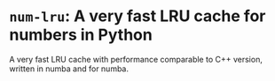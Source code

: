 # `num-lru`: A very fast LRU cache for numbers in Python

A very fast LRU cache with performance comparable to C++ version, written in numba and for numba.
